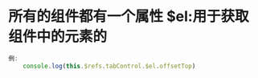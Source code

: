 # 所有的组件都有一个属性 $el:用于获取组件中的元素的

```JavaScript
例:
    console.log(this.$refs.tabControl.$el.offsetTop)

```

